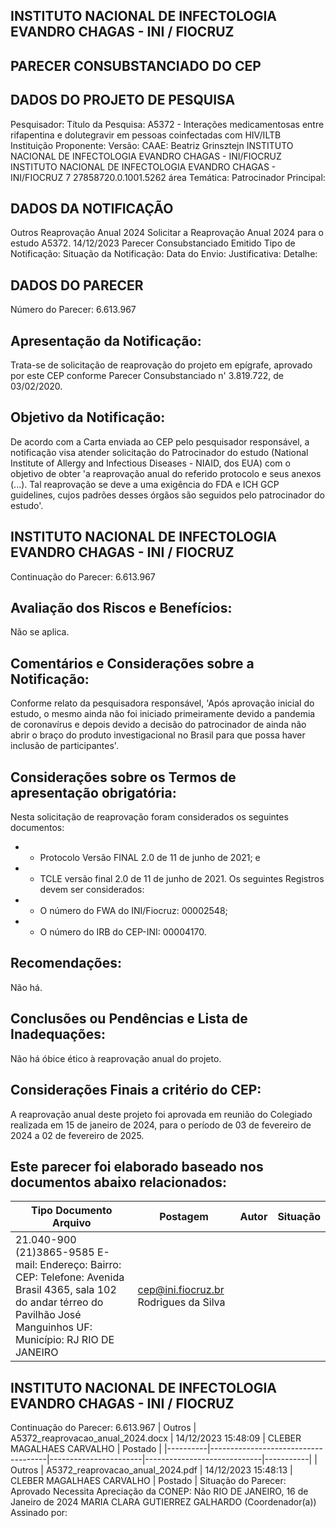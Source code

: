 
## INSTITUTO NACIONAL DE INFECTOLOGIA EVANDRO CHAGAS - INI / FIOCRUZ

## PARECER CONSUBSTANCIADO DO CEP

## DADOS DO PROJETO DE PESQUISA
Pesquisador:
Título da Pesquisa: A5372 - Interações medicamentosas entre rifapentina e dolutegravir em pessoas coinfectadas com HIV/ILTB
Instituição Proponente:
Versão:
CAAE:
Beatriz Grinsztejn
INSTITUTO NACIONAL DE INFECTOLOGIA EVANDRO CHAGAS - INI/FIOCRUZ INSTITUTO NACIONAL DE INFECTOLOGIA EVANDRO CHAGAS - INI/FIOCRUZ
7
27858720.0.1001.5262
área Temática:
Patrocinador Principal:

## DADOS DA NOTIFICAÇÃO
Outros
Reaprovação Anual 2024
Solicitar a Reaprovação Anual 2024 para o estudo A5372.
14/12/2023
Parecer Consubstanciado Emitido
Tipo de Notificação:
Situação da Notificação:
Data do Envio:
Justificativa:
Detalhe:

## DADOS DO PARECER
Número do Parecer:
6.613.967

## Apresentação da Notificação:
Trata-se de solicitação de reaprovação do projeto em epígrafe, aprovado por este CEP conforme Parecer Consubstanciado n' 3.819.722, de 03/02/2020.

## Objetivo da Notificação:
De acordo com a Carta enviada ao CEP pelo pesquisador responsável, a notificação visa atender solicitação do Patrocinador do estudo (National Institute of Allergy and Infectious Diseases - NIAID, dos EUA) com o objetivo de obter 'a reaprovação anual do referido protocolo e seus anexos (...). Tal reaprovação se deve a uma exigência do FDA e ICH GCP guidelines, cujos padrões desses órgãos são seguidos pelo patrocinador do estudo'.

## INSTITUTO NACIONAL DE INFECTOLOGIA EVANDRO CHAGAS - INI / FIOCRUZ
Continuação do Parecer: 6.613.967

## Avaliação dos Riscos e Benefícios:
Não se aplica.

## Comentários e Considerações sobre a Notificação:
Conforme relato da pesquisadora responsável, 'Após aprovação inicial do estudo, o mesmo ainda não foi iniciado primeiramente devido a pandemia de coronavírus e depois devido a decisão do patrocinador de ainda não abrir o braço do produto investigacional no Brasil para que possa haver inclusão de participantes'.

## Considerações sobre os Termos de apresentação obrigatória:
Nesta solicitação de reaprovação foram considerados os seguintes documentos:
- - Protocolo Versão FINAL 2.0 de 11 de junho de 2021; e
- - TCLE versão final 2.0 de 11 de junho de 2021.
Os seguintes Registros devem ser considerados:
- - O número do FWA do INI/Fiocruz: 00002548;
- - O número do IRB do CEP-INI: 00004170.

## Recomendações:
Não há.

## Conclusões ou Pendências e Lista de Inadequações:
Não há óbice ético à reaprovação anual do projeto.

## Considerações Finais a critério do CEP:
A reaprovação anual deste projeto foi aprovada em reunião do Colegiado realizada em 15 de janeiro de 2024, para o período de 03 de fevereiro de 2024 a 02 de fevereiro de 2025.

## Este parecer foi elaborado baseado nos documentos abaixo relacionados:
| Tipo Documento Arquivo                                                                                                                                                       | Postagem                              | Autor   | Situação   |
|------------------------------------------------------------------------------------------------------------------------------------------------------------------------------|---------------------------------------|---------|------------|
| 21.040-900 (21)3865-9585 E-mail: Endereço: Bairro: CEP: Telefone: Avenida Brasil 4365, sala 102 do andar térreo do Pavilhão José Manguinhos UF: Município: RJ RIO DE JANEIRO | cep@ini.fiocruz.br Rodrigues da Silva |         |            |

## INSTITUTO NACIONAL DE INFECTOLOGIA EVANDRO CHAGAS - INI / FIOCRUZ

Continuação do Parecer: 6.613.967
| Outros   | A5372_reaprovacao_anual_2024.docx   | 14/12/2023 15:48:09   | CLEBER MAGALHAES CARVALHO   | Postado   |
|----------|-------------------------------------|-----------------------|-----------------------------|-----------|
| Outros   | A5372_reaprovacao_anual_2024.pdf    | 14/12/2023 15:48:13   | CLEBER MAGALHAES CARVALHO   | Postado   |
Situação do Parecer:
Aprovado
Necessita Apreciação da CONEP:
Não
RIO DE JANEIRO, 16 de Janeiro de 2024
MARIA CLARA GUTIERREZ GALHARDO (Coordenador(a)) Assinado por:
